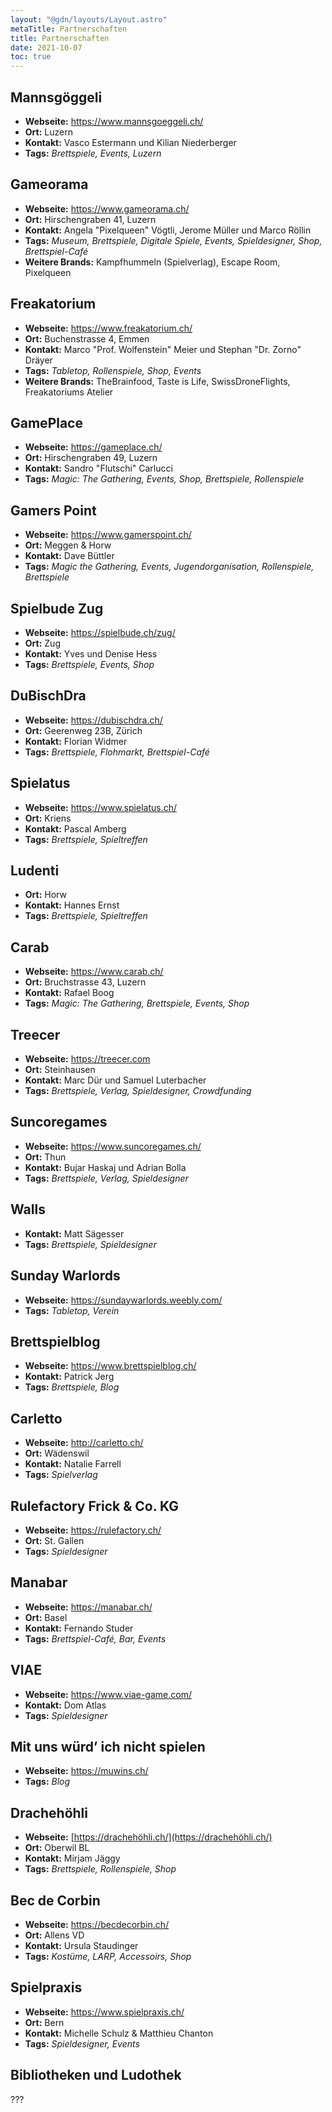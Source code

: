 ```yaml
---
layout: "@gdn/layouts/Layout.astro"
metaTitle: Partnerschaften
title: Partnerschaften
date: 2021-10-07
toc: true
---
```


## Mannsgöggeli

* **Webseite:** https://www.mannsgoeggeli.ch/
* **Ort:** Luzern
* **Kontakt:** Vasco Estermann und Kilian Niederberger
* **Tags:** _Brettspiele, Events, Luzern_

## Gameorama

* **Webseite:** https://www.gameorama.ch/
* **Ort:** Hirschengraben 41, Luzern
* **Kontakt:** Angela "Pixelqueen" Vögtli, Jerome Müller und Marco Röllin
* **Tags:** _Museum, Brettspiele, Digitale Spiele, Events, Spieldesigner, Shop, Brettspiel-Café_
* **Weitere Brands:** Kampfhummeln (Spielverlag), Escape Room, Pixelqueen

## Freakatorium

* **Webseite:** https://www.freakatorium.ch/
* **Ort:** Buchenstrasse 4, Emmen
* **Kontakt:** Marco "Prof. Wolfenstein" Meier und Stephan "Dr. Zorno" Dräyer
* **Tags:** _Tabletop, Rollenspiele, Shop, Events_
* **Weitere Brands:** TheBrainfood, Taste is Life, SwissDroneFlights, Freakatoriums Atelier

## GamePlace

* **Webseite:** https://gameplace.ch/
* **Ort:** Hirschengraben 49, Luzern
* **Kontakt:** Sandro "Flutschi" Carlucci
* **Tags:** _Magic: The Gathering, Events, Shop, Brettspiele, Rollenspiele_

## Gamers Point

* **Webseite:** https://www.gamerspoint.ch/
* **Ort:** Meggen & Horw
* **Kontakt:** Dave Büttler
* **Tags:** _Magic the Gathering, Events, Jugendorganisation, Rollenspiele, Brettspiele_

## Spielbude Zug

* **Webseite:** https://spielbude.ch/zug/
* **Ort:** Zug
* **Kontakt:** Yves und Denise Hess
* **Tags:** _Brettspiele, Events, Shop_

## DuBischDra

* **Webseite:** https://dubischdra.ch/
* **Ort:** Geerenweg 23B, Zürich
* **Kontakt:** Florian Widmer
* **Tags:** _Brettspiele, Flohmarkt, Brettspiel-Café_

## Spielatus

* **Webseite:** https://www.spielatus.ch/
* **Ort:** Kriens
* **Kontakt:** Pascal Amberg
* **Tags:** _Brettspiele, Spieltreffen_

## Ludenti

* **Ort:** Horw
* **Kontakt:** Hannes Ernst
* **Tags:** _Brettspiele, Spieltreffen_

## Carab

* **Webseite:** https://www.carab.ch/
* **Ort:** Bruchstrasse 43, Luzern
* **Kontakt:** Rafael Boog
* **Tags:** _Magic: The Gathering, Brettspiele, Events, Shop_

## Treecer

* **Webseite:** https://treecer.com
* **Ort:** Steinhausen
* **Kontakt:** Marc Dür und Samuel Luterbacher
* **Tags:** _Brettspiele, Verlag, Spieldesigner, Crowdfunding_

## Suncoregames

* **Webseite:** https://www.suncoregames.ch/
* **Ort:** Thun
* **Kontakt:** Bujar Haskaj und Adrian Bolla
* **Tags:** _Brettspiele, Verlag, Spieldesigner_

## Walls

* **Kontakt:** Matt	Sägesser
* **Tags:** _Brettspiele, Spieldesigner_

## Sunday Warlords

* **Webseite:** https://sundaywarlords.weebly.com/
* **Tags:** _Tabletop, Verein_

## Brettspielblog

* **Webseite:** https://www.brettspielblog.ch/
* **Kontakt:** Patrick	Jerg
* **Tags:** _Brettspiele, Blog_

## Carletto

* **Webseite:** http://carletto.ch/
* **Ort:** Wädenswil
* **Kontakt:** Natalie Farrell
* **Tags:** _Spielverlag_

## Rulefactory Frick & Co. KG

* **Webseite:** https://rulefactory.ch/
* **Ort:** St. Gallen
* **Tags:** _Spieldesigner_

## Manabar

* **Webseite:** https://manabar.ch/
* **Ort:** Basel
* **Kontakt:** Fernando Studer
* **Tags:** _Brettspiel-Café, Bar, Events_

## VIAE

* **Webseite:** https://www.viae-game.com/
* **Kontakt:** Dom Atlas
* **Tags:** _Spieldesigner_

## Mit uns würd’ ich nicht spielen

* **Webseite:** https://muwins.ch/
* **Tags:** _Blog_

## Drachehöhli

* **Webseite:** [https://drachehöhli.ch/](https://drachehöhli.ch/)
* **Ort:** Oberwil BL
* **Kontakt:** Mirjam Jäggy
* **Tags:** _Brettspiele, Rollenspiele, Shop_

## Bec de Corbin

* **Webseite:** https://becdecorbin.ch/
* **Ort:** Allens VD
* **Kontakt:** Ursula Staudinger
* **Tags:** _Kostüme, LARP, Accessoirs, Shop_

## Spielpraxis

* **Webseite:** https://www.spielpraxis.ch/
* **Ort:** Bern
* **Kontakt:** Michelle Schulz & Matthieu Chanton
* **Tags:** _Spieldesigner, Events_

## Bibliotheken und Ludothek

???
